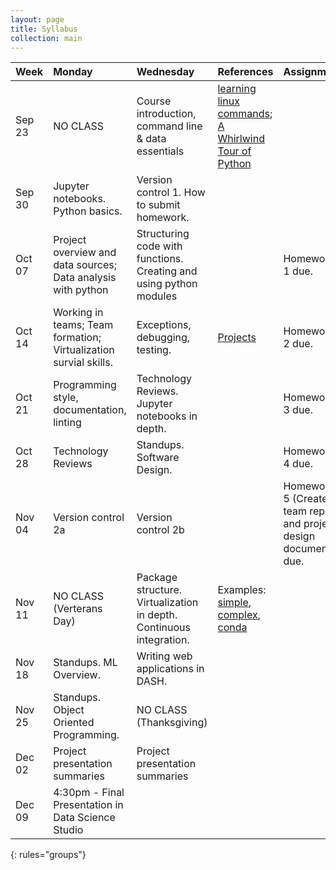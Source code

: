 ```yaml
---
layout: page
title: Syllabus
collection: main
---
```


| Week          | Monday       | Wednesday    | References         | Assignment   |
|:--------------|:--------------------|:-------------------|:-------------------|:-------------|
|Sep 23 | NO CLASS | Course introduction, command line & data essentials | [learning linux commands](http://linuxcommand.org/lc3_learning_the_shell.php); [A Whirlwind Tour of Python](https://jakevdp.github.io/WhirlwindTourOfPython/) | |
|Sep 30  | Jupyter notebooks. Python basics. | Version control 1. How to submit homework.| |
|Oct 07  | Project overview and data sources; Data analysis with python | Structuring code with functions. Creating and using python modules || Homework 1 due. |
|Oct 14  | Working in teams; Team formation; Virtualization survial skills.| Exceptions, debugging, testing. | [Projects](http://uwseds.github.io/projects.html) | Homework 2 due. |
|Oct 21  | Programming style, documentation, linting| Technology Reviews. Jupyter notebooks in depth.  | |Homework 3 due.|
|Oct 28  | Technology Reviews | Standups. Software Design.  | | Homework 4 due.|
|Nov 04  | Version control 2a | Version control 2b  | |Homework 5 (Create team repo and project design documents) due. |
|Nov 11  | NO CLASS (Verterans Day)                                                   | Package structure. Virtualization in depth. Continuous integration. | Examples: [simple](https://github.com/dacb/codebase), [complex](https://github.com/uwescience/shablona), [conda](https://github.com/ECSHackWeek/ECSOpenData/blob/master/.travis.yml) ||
|Nov 18  | Standups. ML Overview.| Writing web applications in DASH. 
|Nov 25  | Standups. Object Oriented Programming. | NO CLASS (Thanksgiving)| |
|Dec 02  | Project presentation summaries                                          | Project presentation summaries  ||
|Dec 09  | 4:30pm - Final Presentation in Data Science Studio | ||
{: rules="groups"}

